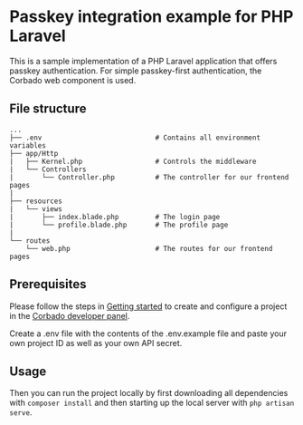 # Passkey integration example for PHP Laravel

This is a sample implementation of a PHP Laravel application that offers passkey authentication. For simple passkey-first authentication, the Corbado web component is used.

## File structure

```
...
├── .env                            # Contains all environment variables
├── app/Http                        
|   ├── Kernel.php                  # Controls the middleware
|   └── Controllers
|       └── Controller.php          # The controller for our frontend pages
|
├── resources
|   └── views
|       ├── index.blade.php         # The login page
|       └── profile.blade.php       # The profile page
|
└── routes
    └── web.php                     # The routes for our frontend pages
```

## Prerequisites

Please follow the steps in [Getting started](https://docs.corbado.com/overview/getting-started) to create and configure
a project in the [Corbado developer panel](https://app.corbado.com/signin#register).

Create a .env file with the contents of the .env.example file and paste your own project ID as well as your own API secret.

## Usage

Then you can run the project locally by first downloading all dependencies with `composer install` and then starting up the local server with `php artisan serve`.
